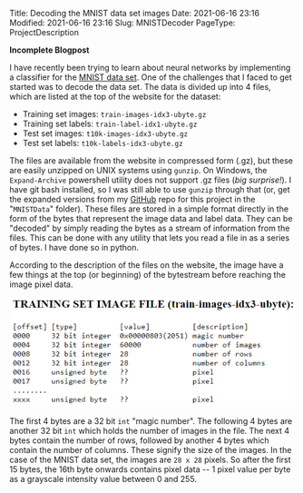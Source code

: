 Title: Decoding the MNIST data set images
Date: 2021-06-16 23:16
Modified: 2021-06-16 23:16
Slug: MNISTDecoder
PageType: ProjectDescription


**Incomplete Blogpost**

I have recently been trying to learn about neural networks by implementing a classifier for the [MNIST data set](http://yann.lecun.com/exdb/mnist/).
One of the challenges that I faced to get started was to decode the data set.
The data is divided up into 4 files, which are listed at the top of the website for the dataset:

* Training set images: `train-images-idx3-ubyte.gz`<br/>
* Training set labels: `train-label-idx1-ubyte.gz`<br/>
* Test set images: `t10k-images-idx3-ubyte.gz`<br/>
* Test set labels: `t10k-labels-idx3-ubyte.gz`<br/>

The files are available from the website in compressed form (.gz), but these are easily unzipped on UNIX systems using `gunzip`.
On Windows, the `Expand-Archive` powershell utility does not support .gz files (_big surprise!_).
I have git bash installed, so I was still able to use `gunzip` through that (or, get the expanded versions from my [GitHub](https://github.com/vibhavgaur/NeuralNetworkPractice) repo for this project in the "`MNISTData`" folder).
These files are stored in a simple format directly in the form of the bytes that represent the image data and label data.
They can be "decoded" by simply reading the bytes as a stream of information from the files.
This can be done with any utility that lets you read a file in as a series of bytes.
I have done so in python.

According to the description of the files on the website, the image have a few things at the top (or beginning) of the bytestream before reaching the image pixel data.

<p align="center">
<img src="../images/MNIST_imageFiles.png">
</p>

The first 4 bytes are a 32 bit `int` "magic number". 
The following 4 bytes are another 32 bit `int` which holds the number of images in the file.
The next 4 bytes contain the number of rows, followed by another 4 bytes which contain the number of columns.
These signify the size of the images.
In the case of the MNIST data set, the images are `28 x 28` pixels.
So after the first 15 bytes, the 16th byte onwards contains pixel data -- 1 pixel value per byte as a grayscale intensity value between 0 and 255.


